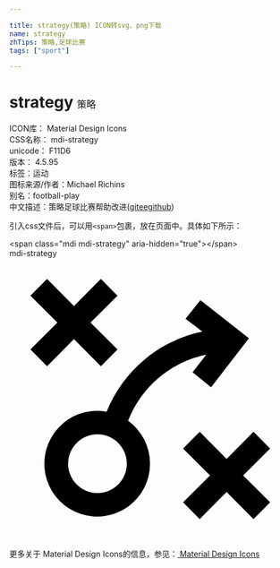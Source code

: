 ```yaml
---

title: strategy(策略) ICON转svg、png下载
name: strategy
zhTips: 策略,足球比赛
tags: ["sport"]

---
```


# strategy  <small style="font-size: 60%;font-weight: 100">策略</small>


<div class="detail-page">
<p>
<span>
ICON库：
<span class="badge-secondary badge">Material Design Icons</span> 
</span>
<br/>
<span>
CSS名称：
<span class="badge-secondary badge">mdi-strategy</span> 
</span>
<br/>
<span>
unicode：
<span class="badge-secondary badge">F11D6</span> 
<copy-btn content='F11D6' btn-title=""></copy-btn>
<copy-btn :content='String.fromCodePoint(parseInt("F11D6", 16))' btn-title="复制U"></copy-btn>
</span>
<br/>
<span>
版本：
<span class="badge-secondary badge">4.5.95</span> 
</span><br/><span>标签：<span class="badge-light badge"><router-link to="/tags/sport.html">运动</router-link></span></span>
<br/>
<span>图标来源/作者：<span class="badge-light badge">Michael Richins</span></span> 
<br/>
<span>别名：<span class="badge-light badge">football-play</span></span><br/><span class="zh-detail">中文描述：<span class="badge-primary badge">策略</span><span class="badge-primary badge">足球比赛</span><span class="help-link"><span>帮助改进</span>(<a href="https://gitee.com/liuwave/icon-helper/edit/master/json/material/strategy.json" target="_blank" rel="noopener noreferrer">gitee</a><a href="https://github.com/liuwave/icon-helper/edit/master/json/material/strategy.json" target="_blank" rel="noopener noreferrer">github</a></span>)</span><br/>
</p>
</div>
<div class="alert alert-dark">
  <i class="mdi mdi-strategy mdi-48px"></i>
  <i class="mdi mdi-strategy mdi-36px"></i>
  <i class="mdi mdi-strategy mdi-24px"></i>
  <i class="mdi mdi-strategy mdi-18px"></i>
</div>
<div>
  <p>引入css文件后，可以用<code>&lt;span&gt;</code>包裹，放在页面中。具体如下所示：    
  </p>
  <div class="alert alert-primary" style="font-size: 14px">
    &lt;span class="mdi mdi-strategy" aria-hidden="true"&gt;&lt;/span&gt;
    <copy-btn content='<span class="mdi mdi-strategy" aria-hidden="true"></span>'></copy-btn>
  </div>
  <div class="alert alert-secondary">
    <i class="mdi mdi-strategy"
    style="font-size: 24px"
    aria-hidden="true"></i> mdi-strategy
    <copy-btn content="mdi-strategy" btn-title="复制图标名称"></copy-btn>
  </div>
</div>
<div id="svg" class="svg-wrap">
<svg xmlns="http://www.w3.org/2000/svg" viewBox="0 0 24 24"><path d="M6.91 5.5L9.21 7.79L7.79 9.21L5.5 6.91L3.21 9.21L1.79 7.79L4.09 5.5L1.79 3.21L3.21 1.79L5.5 4.09L7.79 1.79L9.21 3.21M22.21 16.21L20.79 14.79L18.5 17.09L16.21 14.79L14.79 16.21L17.09 18.5L14.79 20.79L16.21 22.21L18.5 19.91L20.79 22.21L22.21 20.79L19.91 18.5M20.4 6.83L17.18 11L15.6 9.73L16.77 8.23A9.08 9.08 0 0 0 10.11 13.85A4.5 4.5 0 1 1 7.5 13A4 4 0 0 1 8.28 13.08A11.27 11.27 0 0 1 16.43 6.26L15 5.18L16.27 3.6M10 17.5A2.5 2.5 0 1 0 7.5 20A2.5 2.5 0 0 0 10 17.5Z" /></svg>
</div>
<detail full-name='mdi-strategy'></detail>
    
<div><p>更多关于 Material Design Icons的信息，参见：<a target="_blank" href="https://iconhelper.cn/material.html"> Material Design Icons</a>
</p></div>
